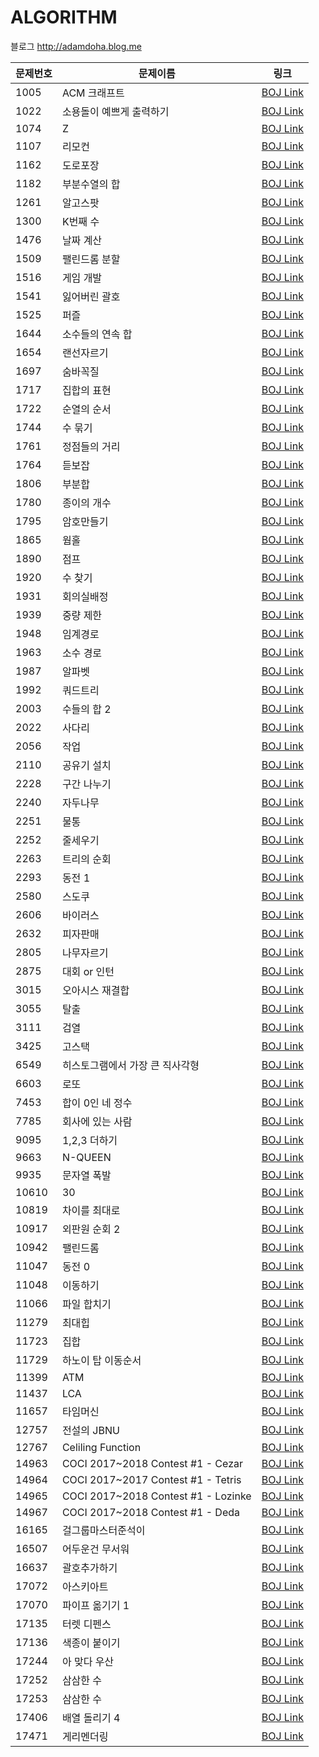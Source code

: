 # ALGORITHM

블로그 <http://adamdoha.blog.me>

| 문제번호 | 문제이름                            | 링크                                              |
| -------- | ----------------------------------- | ------------------------------------------------- |
| 1005     | ACM 크래프트                        | [BOJ Link](https://www.acmicpc.net/problem/1005)  |
| 1022     | 소용돌이 예쁘게 출력하기            | [BOJ Link](https://www.acmicpc.net/problem/1022)  |
| 1074     | Z                                   | [BOJ Link](https://www.acmicpc.net/problem/1074)  |
| 1107     | 리모컨                              | [BOJ Link](https://www.acmicpc.net/problem/1107)  |
| 1162     | 도로포장                            | [BOJ Link](https://www.acmicpc.net/problem/1162)  |
| 1182     | 부분수열의 합                       | [BOJ Link](https://www.acmicpc.net/problem/1182)  |
| 1261     | 알고스팟                            | [BOJ Link](https://www.acmicpc.net/problem/1261)  |
| 1300     | K번째 수                            | [BOJ Link](https://www.acmicpc.net/problem/1300)  |
| 1476     | 날짜 계산                           | [BOJ Link](https://www.acmicpc.net/problem/1476)  |
| 1509     | 팰린드롬 분할                       | [BOJ Link](https://www.acmicpc.net/problem/1509)  |
| 1516     | 게임 개발                           | [BOJ Link](https://www.acmicpc.net/problem/1516)  |
| 1541     | 잃어버린 괄호                       | [BOJ Link](https://www.acmicpc.net/problem/1541)  |
| 1525     | 퍼즐                                | [BOJ Link](https://www.acmicpc.net/problem/1654)  |
| 1644     | 소수들의 연속 합                    | [BOJ Link](https://www.acmicpc.net/problem/1644)  |
| 1654     | 랜선자르기                          | [BOJ Link](https://www.acmicpc.net/problem/1654)  |
| 1697     | 숨바꼭질                            | [BOJ Link](https://www.acmicpc.net/problem/1697)  |
| 1717     | 집합의 표현                         | [BOJ Link](https://www.acmicpc.net/problem/1717)  |
| 1722     | 순열의 순서                         | [BOJ Link](https://www.acmicpc.net/problem/1722)  |
| 1744     | 수 묶기                             | [BOJ Link](https://www.acmicpc.net/problem/1744)  |
| 1761     | 정점들의 거리                       | [BOJ Link](https://www.acmicpc.net/problem/1761)  |
| 1764     | 듣보잡                              | [BOJ Link](https://www.acmicpc.net/problem/1764)  |
| 1806     | 부분합                              | [BOJ Link](https://www.acmicpc.net/problem/1806)  |
| 1780     | 종이의 개수                         | [BOJ Link](https://www.acmicpc.net/problem/1780)  |
| 1795     | 암호만들기                          | [BOJ Link](https://www.acmicpc.net/problem/1795)  |
| 1865     | 웜홀                                | [BOJ Link](https://www.acmicpc.net/problem/1865)  |
| 1890     | 점프                                | [BOJ Link](https://www.acmicpc.net/problem/1890)  |
| 1920     | 수 찾기                             | [BOJ Link](https://www.acmicpc.net/problem/1920)  |
| 1931     | 회의실배정                          | [BOJ Link](https://www.acmicpc.net/problem/1931)  |
| 1939     | 중량 제한                           | [BOJ Link](https://www.acmicpc.net/problem/1939)  |
| 1948     | 임계경로                            | [BOJ Link](https://www.acmicpc.net/problem/1948)  |
| 1963     | 소수 경로                           | [BOJ Link](https://www.acmicpc.net/problem/1963)  |
| 1987     | 알파벳                              | [BOJ Link](https://www.acmicpc.net/problem/1987)  |
| 1992     | 쿼드트리                            | [BOJ Link](https://www.acmicpc.net/problem/1992)  |
| 2003     | 수들의 합 2                         | [BOJ Link](https://www.acmicpc.net/problem/2003)  |
| 2022     | 사다리                              | [BOJ Link](https://www.acmicpc.net/problem/1992)  |
| 2056     | 작업                                | [BOJ Link](https://www.acmicpc.net/problem/2056)  |
| 2110     | 공유기 설치                         | [BOJ Link](https://www.acmicpc.net/problem/2110)  |
| 2228     | 구간 나누기                         | [BOJ Link](https://www.acmicpc.net/problem/2228)  |
| 2240     | 자두나무                            | [BOJ Link](https://www.acmicpc.net/problem/2240)  |
| 2251     | 물통                                | [BOJ Link](https://www.acmicpc.net/problem/2251)  |
| 2252     | 줄세우기                            | [BOJ Link](https://www.acmicpc.net/problem/2252)  |
| 2263     | 트리의 순회                         | [BOJ Link](https://www.acmicpc.net/problem/2263)  |
| 2293     | 동전 1                              | [BOJ Link](https://www.acmicpc.net/problem/2293)  |
| 2580     | 스도쿠                              | [BOJ Link](https://www.acmicpc.net/problem/2580)  |
| 2606     | 바이러스                            | [BOJ Link](https://www.acmicpc.net/problem/2606)  |
| 2632     | 피자판매                            | [BOJ Link](https://www.acmicpc.net/problem/2632)  |
| 2805     | 나무자르기                          | [BOJ Link](https://www.acmicpc.net/problem/2805)  |
| 2875     | 대회 or 인턴                        | [BOJ Link](https://www.acmicpc.net/problem/2875)  |
| 3015     | 오아시스 재결합                     | [BOJ Link](https://www.acmicpc.net/problem/3014)  |
| 3055     | 탈출                                | [BOJ Link](https://www.acmicpc.net/problem/3055)  |
| 3111     | 검열                                | [BOJ Link](https://www.acmicpc.net/problem/3111)  |
| 3425     | 고스택                              | [BOJ Link](https://www.acmicpc.net/problem/3425)  |
| 6549     | 히스토그램에서 가장 큰 직사각형     | [BOJ Link](https://www.acmicpc.net/problem/6549)  |
| 6603     | 로또                                | [BOJ Link](https://www.acmicpc.net/problem/6603)  |
| 7453     | 합이 0인 네 정수                    | [BOJ Link](https://www.acmicpc.net/problem/7453)  |
| 7785     | 회사에 있는 사람                    | [BOJ Link](https://www.acmicpc.net/problem/7785)  |
| 9095     | 1,2,3 더하기                        | [BOJ Link](https://www.acmicpc.net/problem/9095)  |
| 9663     | N-QUEEN                             | [BOJ Link](https://www.acmicpc.net/problem/9663)  |
| 9935     | 문자열 폭발                         | [BOJ Link](https://www.acmicpc.net/problem/9935)  |
| 10610    | 30                                  | [BOJ Link](https://www.acmicpc.net/problem/10610) |
| 10819    | 차이를 최대로                       | [BOJ Link](https://www.acmicpc.net/problem/10819) |
| 10917    | 외판원 순회 2                       | [BOJ Link](https://www.acmicpc.net/problem/10917) |
| 10942    | 팰린드롬                            | [BOJ Link](https://www.acmicpc.net/problem/10942) |
| 11047    | 동전 0                              | [BOJ Link](https://www.acmicpc.net/problem/11047) |
| 11048    | 이동하기                            | [BOJ Link](https://www.acmicpc.net/problem/11048) |
| 11066    | 파일 합치기                         | [BOJ Link](https://www.acmicpc.net/problem/11066) |
| 11279    | 최대힙                              | [BOJ Link](https://www.acmicpc.net/problem/11279) |
| 11723    | 집합                                | [BOJ Link](https://www.acmicpc.net/problem/11723) |
| 11729    | 하노이 탑 이동순서                  | [BOJ Link](https://www.acmicpc.net/problem/11729) |
| 11399    | ATM                                 | [BOJ Link](https://www.acmicpc.net/problem/11399) |
| 11437    | LCA                                 | [BOJ Link](https://www.acmicpc.net/problem/11437) |
| 11657    | 타임머신                            | [BOJ Link](https://www.acmicpc.net/problem/11657) |
| 12757    | 전설의 JBNU                         | [BOJ Link](https://www.acmicpc.net/problem/12757) |
| 12767    | Celiling Function                   | [BOJ Link](https://www.acmicpc.net/problem/12767) |
| 14963    | COCI 2017~2018 Contest #1 - Cezar   | [BOJ Link](https://www.acmicpc.net/problem/14963) |
| 14964    | COCI 2017~2017 Contest #1 - Tetris  | [BOJ Link](https://www.acmicpc.net/problem/14964) |
| 14965    | COCI 2017~2018 Contest #1 - Lozinke | [BOJ Link](https://www.acmicpc.net/problem/14965) |
| 14967    | COCI 2017~2018 Contest #1 - Deda    | [BOJ Link](https://www.acmicpc.net/problem/14967) |
| 16165    | 걸그룹마스터준석이                  | [BOJ Link](https://www.acmicpc.net/problem/16165) |
| 16507    | 어두운건 무서워                     | [BOJ Link](https://www.acmicpc.net/problem/16507) |
| 16637    | 괄호추가하기                        | [BOJ Link](https://www.acmicpc.net/problem/16637) |
| 17072    | 아스키아트                          | [BOJ Link](https://www.acmicpc.net/problem/17072) |
| 17070    | 파이프 옮기기 1                     | [BOJ Link](https://www.acmicpc.net/problem/17070) |
| 17135    | 터렛 디펜스                         | [BOJ Link](https://www.acmicpc.net/problem/17135) |
| 17136    | 색종이 붙이기                       | [BOJ Link](https://www.acmicpc.net/problem/17136) |
| 17244    | 아 맞다 우산                        | [BOJ Link](https://www.acmicpc.net/problem/17244) |
| 17252    | 삼삼한 수                           | [BOJ Link](https://www.acmicpc.net/problem/17252) |
| 17253    | 삼삼한 수                           | [BOJ Link](https://www.acmicpc.net/problem/17253) |
| 17406    | 배열 돌리기 4                       | [BOJ Link](https://www.acmicpc.net/problem/17406) |
| 17471    | 게리멘더링                          | [BOJ Link](https://www.acmicpc.net/problem/17471) |

